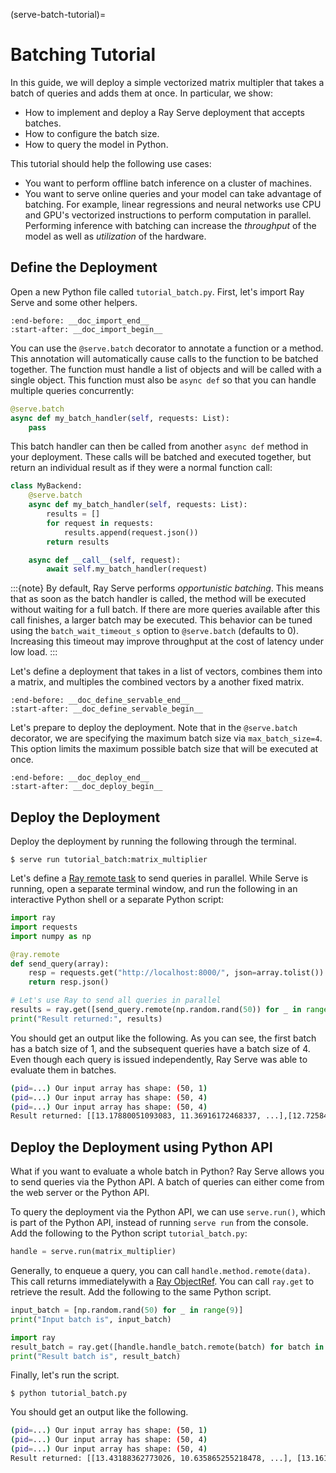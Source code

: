 (serve-batch-tutorial)=

# Batching Tutorial

In this guide, we will deploy a simple vectorized matrix multipler that takes
a batch of queries and adds them at once. In particular, we show:

- How to implement and deploy a Ray Serve deployment that accepts batches.
- How to configure the batch size.
- How to query the model in Python.

This tutorial should help the following use cases:

- You want to perform offline batch inference on a cluster of machines.
- You want to serve online queries and your model can take advantage of batching.
  For example, linear regressions and neural networks use CPU and GPU's
  vectorized instructions to perform computation in parallel. Performing
  inference with batching can increase the *throughput* of the model as well as
  *utilization* of the hardware.


## Define the Deployment
Open a new Python file called `tutorial_batch.py`. First, let's import Ray Serve and some other helpers.

```{literalinclude} ../doc_code/tutorial_batch.py
:end-before: __doc_import_end__
:start-after: __doc_import_begin__
```

You can use the `@serve.batch` decorator to annotate a function or a method.
This annotation will automatically cause calls to the function to be batched together.
The function must handle a list of objects and will be called with a single object.
This function must also be `async def` so that you can handle multiple queries concurrently:

```python
@serve.batch
async def my_batch_handler(self, requests: List):
    pass
```

This batch handler can then be called from another `async def` method in your deployment.
These calls will be batched and executed together, but return an individual result as if
they were a normal function call:

```python
class MyBackend:
    @serve.batch
    async def my_batch_handler(self, requests: List):
        results = []
        for request in requests:
            results.append(request.json())
        return results

    async def __call__(self, request):
        await self.my_batch_handler(request)
```

:::{note}
By default, Ray Serve performs *opportunistic batching*. This means that as
soon as the batch handler is called, the method will be executed without
waiting for a full batch. If there are more queries available after this call
finishes, a larger batch may be executed. This behavior can be tuned using the
`batch_wait_timeout_s` option to `@serve.batch` (defaults to 0). Increasing this
timeout may improve throughput at the cost of latency under low load.
:::

Let's define a deployment that takes in a list of vectors, combines them into a 
matrix, and multiples the combined vectors by a another fixed matrix.

```{literalinclude} ../doc_code/tutorial_batch.py
:end-before: __doc_define_servable_end__
:start-after: __doc_define_servable_begin__
```

Let's prepare to deploy the deployment. Note that in the `@serve.batch` decorator, we
are specifying the maximum batch size via `max_batch_size=4`. This option limits
the maximum possible batch size that will be executed at once.

```{literalinclude} ../doc_code/tutorial_batch.py
:end-before: __doc_deploy_end__
:start-after: __doc_deploy_begin__
```

## Deploy the Deployment
Deploy the deployment by running the following through the terminal.
```console
$ serve run tutorial_batch:matrix_multiplier
```

Let's define a [Ray remote task](ray-remote-functions) to send queries in
parallel. While Serve is running, open a separate terminal window, and run the 
following in an interactive Python shell or a separate Python script:

```python
import ray
import requests
import numpy as np

@ray.remote
def send_query(array):
    resp = requests.get("http://localhost:8000/", json=array.tolist())
    return resp.json()

# Let's use Ray to send all queries in parallel
results = ray.get([send_query.remote(np.random.rand(50)) for _ in range(9)])
print("Result returned:", results)
```

You should get an output like the following. As you can see, the first batch has a 
batch size of 1, and the subsequent queries have a batch size of 4. Even though each 
query is issued independently, Ray Serve was able to evaluate them in batches.
```bash
(pid=...) Our input array has shape: (50, 1)
(pid=...) Our input array has shape: (50, 4)
(pid=...) Our input array has shape: (50, 4)
Result returned: [[13.17880051093083, 11.36916172468337, ...],[12.725841867183606,11.44933768139967, ...], ...]
```

## Deploy the Deployment using Python API
What if you want to evaluate a whole batch in Python? Ray Serve allows you to send
queries via the Python API. A batch of queries can either come from the web server
or the Python API.

To query the deployment via the Python API, we can use `serve.run()`, which is part
of the Python API, instead of running `serve run` from the console. Add the following
to the Python script `tutorial_batch.py`:

```python
handle = serve.run(matrix_multiplier)
```

Generally, to enqueue a query, you can call `handle.method.remote(data)`. This call 
returns immediatelywith a [Ray ObjectRef](ray-object-refs). You can call `ray.get` to 
retrieve the result. Add the following to the same Python script.

```python
input_batch = [np.random.rand(50) for _ in range(9)]
print("Input batch is", input_batch)

import ray
result_batch = ray.get([handle.handle_batch.remote(batch) for batch in input_batch])
print("Result batch is", result_batch)
```

Finally, let's run the script.
```console
$ python tutorial_batch.py
```

You should get an output like the following.
```bash
(pid=...) Our input array has shape: (50, 1)
(pid=...) Our input array has shape: (50, 4)
(pid=...) Our input array has shape: (50, 4)
Result returned: [[13.43188362773026, 10.635865255218478, ...], [13.161842646470665, 11.92617474588417, ...], ...]
```